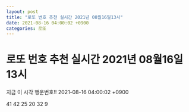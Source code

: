 ```yaml
---
layout: post
title: "로또 번호 추천 실시간 2021년 08월16일13시"
date: 2021-08-16 04:00:02 +0900
categories: 로또
---
```


# 로또 번호 추천 실시간 2021년 08월16일13시

지금 이 시각 행운번호!! 2021-08-16 04:00:02 +0900

 41  42  25  20  32  9 

